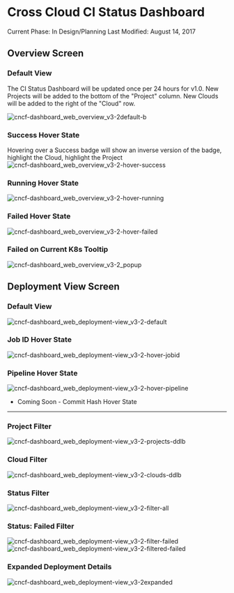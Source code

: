 # Cross Cloud CI Status Dashboard
Current Phase: In Design/Planning
Last Modified: August 14, 2017

## Overview Screen

### Default View
The CI Status Dashboard will be updated once per 24 hours for v1.0.
New Projects will be added to the bottom of the "Project" column. 
New Clouds will be added to the right of the "Cloud" row.

![cncf-dashboard_web_overview_v3-2default-b](https://user-images.githubusercontent.com/11701267/29288905-3a0e0b10-8100-11e7-9728-00d05007ea85.png)

### Success Hover State
Hovering over a Success badge will show an inverse version of the badge, highlight the Cloud, highlight the Project
![cncf-dashboard_web_overview_v3-2-hover-success](https://user-images.githubusercontent.com/11701267/29288977-7b3b2cf8-8100-11e7-8779-990ed835bd20.png)

### Running Hover State
![cncf-dashboard_web_overview_v3-2-hover-running](https://user-images.githubusercontent.com/11701267/29289044-b6624d66-8100-11e7-8758-5f200f0823d5.png)

### Failed Hover State
![cncf-dashboard_web_overview_v3-2-hover-failed](https://user-images.githubusercontent.com/11701267/29289067-c31c9a34-8100-11e7-820a-baa9cee6a079.png)

### Failed on Current K8s Tooltip
![cncf-dashboard_web_overview_v3-2_popup](https://user-images.githubusercontent.com/11701267/29288838-f49478f8-80ff-11e7-8bc5-40e94aac72e9.png)

## Deployment View Screen

### Default View
![cncf-dashboard_web_deployment-view_v3-2-default](https://user-images.githubusercontent.com/11701267/29289209-28153ee6-8101-11e7-91e4-7bd3a13a6087.png)

### Job ID Hover State 
![cncf-dashboard_web_deployment-view_v3-2-hover-jobid](https://user-images.githubusercontent.com/11701267/29289318-949ce4f6-8101-11e7-8f38-1edd5a4fc521.png)

### Pipeline Hover State 
![cncf-dashboard_web_deployment-view_v3-2-hover-pipeline](https://user-images.githubusercontent.com/11701267/29289320-96a9fa36-8101-11e7-9bce-9b34802dde78.png)

* Coming Soon - Commit Hash Hover State
----

### Project Filter
![cncf-dashboard_web_deployment-view_v3-2-projects-ddlb](https://user-images.githubusercontent.com/11701267/29289407-f091f03a-8101-11e7-9910-6d44c43fb820.png)

### Cloud Filter
![cncf-dashboard_web_deployment-view_v3-2-clouds-ddlb](https://user-images.githubusercontent.com/11701267/29289408-f2d70ea2-8101-11e7-8979-690e093316fd.png)

### Status Filter
![cncf-dashboard_web_deployment-view_v3-2-filter-all](https://user-images.githubusercontent.com/11701267/29289431-0f15ae48-8102-11e7-93fd-ee1a271a2b34.png)

### Status: Failed Filter
![cncf-dashboard_web_deployment-view_v3-2-filter-failed](https://user-images.githubusercontent.com/11701267/29289503-4af189aa-8102-11e7-8d65-e89dfe1fd26c.png)
![cncf-dashboard_web_deployment-view_v3-2-filtered-failed](https://user-images.githubusercontent.com/11701267/29289493-4285dfaa-8102-11e7-8c5a-af09355a3627.png)

### Expanded Deployment Details
![cncf-dashboard_web_deployment-view_v3-2expanded](https://user-images.githubusercontent.com/11701267/29289521-5d668de2-8102-11e7-8b6c-576c3d5b4c6d.png)
